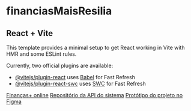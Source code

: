 # financiasMaisResilia

## React + Vite

This template provides a minimal setup to get React working in Vite with HMR and some ESLint rules.

Currently, two official plugins are available:

- [@vitejs/plugin-react](https://github.com/vitejs/vite-plugin-react/blob/main/packages/plugin-react/README.md) uses [Babel](https://babeljs.io/) for Fast Refresh
- [@vitejs/plugin-react-swc](https://github.com/vitejs/vite-plugin-react-swc) uses [SWC](https://swc.rs/) for Fast Refresh

[Finanças+ online](https://financasmais.vercel.app/)
[Repositório da API do sistema](https://github.com/Thzzao/FinanciasMais_API_Resilia)
[Protótipo do projeto no Figma](https://www.figma.com/file/pt90KkTffFctZgWpzdiiBb/Finan%C3%A7as%2B?node-id=23%3A78&mode=dev)
